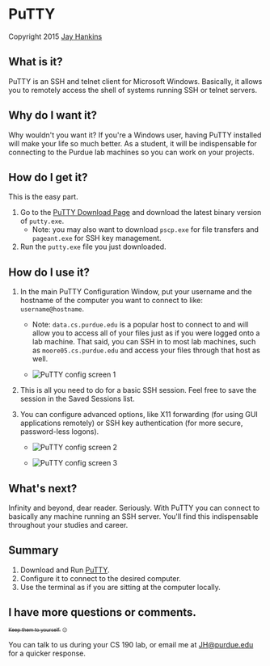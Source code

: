 PuTTY
=====

Copyright 2015 [Jay Hankins](http://jayhankins.me)

What is it?
-----------

PuTTY is an SSH and telnet client for Microsoft Windows. Basically, it allows you to remotely access the shell of systems running SSH or telnet servers.

Why do I want it?
-----------------

Why wouldn't you want it? If you're a Windows user, having PuTTY installed will make your life so much better. As a student, it will be indispensable for connecting to the Purdue lab machines so you can work on your projects.

How do I get it?
----------------

This is the easy part.

1.	Go to the [PuTTY Download Page](http://www.chiark.greenend.org.uk/~sgtatham/putty/download.html) and download the latest binary version of `putty.exe`.
	-	Note: you may also want to download `pscp.exe` for file transfers and `pageant.exe` for SSH key management.
2.	Run the `putty.exe` file you just downloaded.

How do I use it?
----------------

1.	In the main PuTTY Configuration Window, put your username and the hostname of the computer you want to connect to like: `username@hostname`.

	-	Note: `data.cs.purdue.edu` is a popular host to connect to and will allow you to access all of your files just as if you were logged onto a lab machine. That said, you can SSH in to most lab machines, such as `moore05.cs.purdue.edu` and access your files through that host as well.

	-	![PuTTY config screen 1](https://github.com/jay-hankins/CSToolsCourse/raw/master/tutorials/shells/putty_screenshots/putty.PNG)

2.	This is all you need to do for a basic SSH session. Feel free to save the session in the Saved Sessions list.

3.	You can configure advanced options, like X11 forwarding (for using GUI applications remotely) or SSH key authentication (for more secure, password-less logons).

	-	![PuTTY config screen 2](https://github.com/jay-hankins/CSToolsCourse/raw/master/tutorials/shells/putty_screenshots/putty2.PNG)

	-	![PuTTY config screen 3](https://github.com/jay-hankins/CSToolsCourse/raw/master/tutorials/shells/putty_screenshots/putty3.png)

What's next?
------------

Infinity and beyond, dear reader. Seriously. With PuTTY you can connect to basically any machine running an SSH server. You'll find this indispensable throughout your studies and career.

Summary
-------

1.	Download and Run [PuTTY](http://www.chiark.greenend.org.uk/~sgtatham/putty/download.html).
2.	Configure it to connect to the desired computer.
3.	Use the terminal as if you are sitting at the computer locally.

I have more questions or comments.
----------------------------------

<sup><sub>~~Keep them to yourself.~~ :wink:</sub></sup>

You can talk to us during your CS 190 lab, or email me at [JH@purdue.edu](mailto:JH@purdue.edu) for a quicker response.
